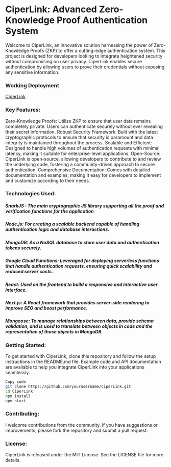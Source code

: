 # CiperLink: Advanced Zero-Knowledge Proof Authentication System
Welcome to CiperLink, an innovative solution harnessing the power of Zero-Knowledge Proofs (ZKP) to offer a cutting-edge authentication system. This project is designed for developers looking to integrate heightened security without compromising on user privacy. CiperLink enables secure authentication by allowing users to prove their credentials without exposing any sensitive information.

### Working Deployment 
[CiperLink](ciperlink.puneetbajaj.com)


### Key Features:
Zero-Knowledge Proofs: Utilize ZKP to ensure that user data remains completely private. Users can authenticate securely without ever revealing their secret information.
Robust Security Framework: Built with the latest cryptographic protocols to ensure that security is paramount and data integrity is maintained throughout the process.
Scalable and Efficient: Designed to handle high volumes of authentication requests with minimal latency, making it suitable for enterprise-level applications.
Open-Source: CiperLink is open-source, allowing developers to contribute to and review the underlying code, fostering a community-driven approach to secure authentication.
Comprehensive Documentation: Comes with detailed documentation and examples, making it easy for developers to implement and customize according to their needs.

### Technologies Used:
##### SnarkJS : The main cryptographic JS library supporting all the proof and verification functions for the application
##### Node.js: For creating a scalable backend capable of handling authentication logic and database interactions.
##### MongoDB: As a NoSQL database to store user data and authentication tokens securely.
##### Google Cloud Functions: Leveraged for deploying serverless functions that handle authentication requests, ensuring quick scalability and reduced server costs.
##### React: Used on the frontend to build a responsive and interactive user interface.
##### Next.js: A React framework that provides server-side rendering to improve SEO and boost performance.
##### Mongoose: To manage relationships between data, provide schema validation, and is used to translate between objects in code and the representation of those objects in MongoDB.

### Getting Started:
To get started with CiperLink, clone this repository and follow the setup instructions in the README.md file. Example code and API documentation are available to help you integrate CiperLink into your applications seamlessly.

```bash
Copy code
git clone https://github.com/yourusername/CiperLink.git
cd CiperLink
npm install
npm start
```

### Contributing:
I welcome contributions from the community. If you have suggestions or improvements, please fork the repository and submit a pull request.

### License:
CiperLink is released under the MIT License. See the LICENSE file for more details.
